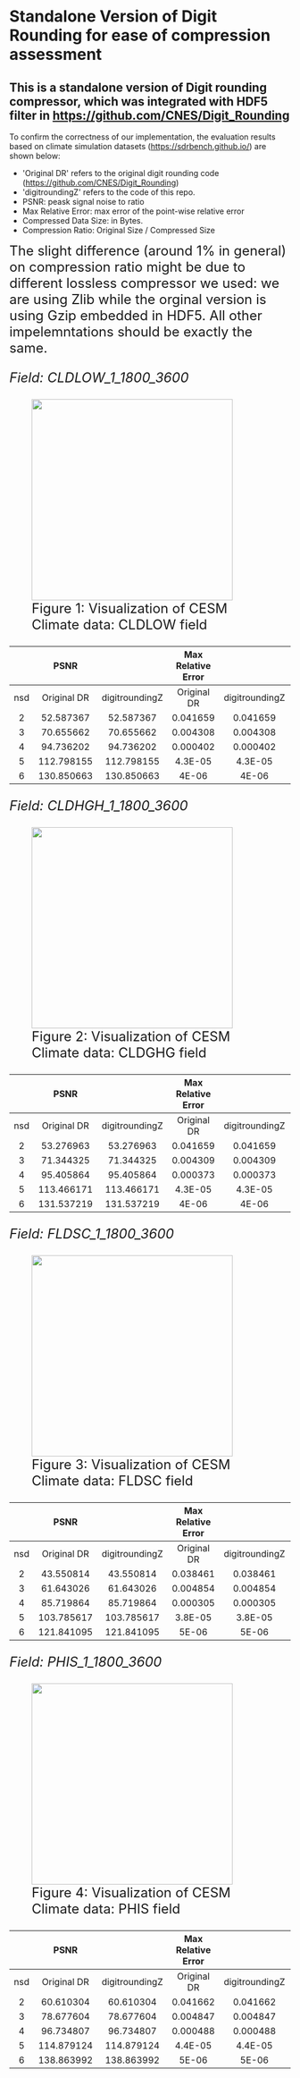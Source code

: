 # Standalone Version of Digit Rounding for ease of compression assessment
## This is a standalone version of Digit rounding compressor, which was integrated with HDF5 filter in https://github.com/CNES/Digit_Rounding

To confirm the correctness of our implementation, the evaluation results based on climate simulation datasets (https://sdrbench.github.io/) are shown below:
* 'Original DR' refers to the original digit rounding code (https://github.com/CNES/Digit_Rounding)
* 'digitroundingZ' refers to the code of this repo.
* PSNR: peask signal noise to ratio
* Max Relative Error: max error of the point-wise relative error
* Compressed Data Size: in Bytes.
* Compression Ratio: Original Size / Compressed Size

<font size=5>The slight difference (around 1% in general) on compression ratio might be due to different lossless compressor we used: we are using Zlib while the orginal version is using Gzip embedded in HDF5. All other impelemntations should be exactly the same. <font/>

*Field: CLDLOW_1_1800_3600*
<figure class="image">
  <img align="center" width="360" src="https://www.mcs.anl.gov/~shdi/download/digitroundingZ/CLDLOW_1_1800_3600.dat2.png">
  <figcaption>Figure 1: Visualization of CESM Climate data: CLDLOW field</figcaption>
</figure>

|	| PSNR ||	Max Relative Error	||	Compressed Data Size	||	Compression Ratio	||
| :---: | :---: | :---: | :---: | :---: | :---: | :---: | :---: | :---: |
| nsd | Original DR	| digitroundingZ |	Original DR	| digitroundingZ |	Original DR |	digitroundingZ |	Original DR |	digitroundingZ |
| 2 |	52.587367	| 52.587367	| 0.041659 | 0.041659 | 2057702	| 2084242	| 12.6	| 12.44 |
| 3	| 70.655662	| 70.655662	| 0.004308 | 0.004308 | 4813880	| 4944725	| 5.385	| 5.24 |
| 4	| 94.736202	| 94.736202	| 0.000402 | 0.000402 | 7918834	| 8095942	| 3.274	| 3.202 |
| 5	| 112.798155| 112.798155 | 4.3E-05 | 4.3E-05| 	10029522	| 10174900	| 2.585	| 2.55 |
| 6	| 130.850663| 130.850663 | 4E-06 | 4E-06	| 12805616| 	12942513	| 2.0243	| 2.003 |

*Field: CLDHGH_1_1800_3600*
<figure class="image">
  <img align="center" width="360" src="https://www.mcs.anl.gov/~shdi/download/digitroundingZ/CLDHGH_1_1800_3600.dat2.png">
  <figcaption>Figure 2: Visualization of CESM Climate data: CLDGHG field</figcaption>
</figure>

|	| PSNR |	|	Max Relative Error	| |	Compressed Data Size	| |	Compression Ratio	| |
| :---: | :---: | :---: | :---: | :---: | :---: | :---: | :---: | :---: |
| nsd | Original DR	| digitroundingZ |	Original DR	| digitroundingZ |	Original DR |	digitroundingZ |	Original DR |	digitroundingZ |
| 2	| 53.276963	| 53.276963	| 0.041659	| 0.041659	| 2257978	| 2293301	| 11.48	| 11.30| 
| 3	| 71.344325	| 71.344325	| 0.004309	| 0.004309	| 5348641	| 5516942	| 4.85	| 4.7|
| 4	| 95.405864	| 95.405864	| 0.000373	| 0.000373	| 8540314	| 8779464	| 3.04	| 2.95|
| 5	| 113.466171	| 113.466171	| 4.3E-05	| 4.3E-05	| 10734906	| 10926706	| 2.41	| 2.37|
| 6	| 131.537219	| 131.537219	| 4E-06	| 4E-06	| 13789233	| 13972567	| 1.88	| 1.86|

*Field: FLDSC_1_1800_3600*
<figure class="image">
  <img align="center" width="360" src="https://www.mcs.anl.gov/~shdi/download/digitroundingZ/FLDSC_1_1800_3600.dat2.png">
  <figcaption>Figure 3: Visualization of CESM Climate data: FLDSC field</figcaption>
</figure>

|	| PSNR |	|	Max Relative Error	| |	Compressed Data Size	| |	Compression Ratio	| |
| :---: | :---: | :---: | :---: | :---: | :---: | :---: | :---: | :---: |
| nsd | Original DR	| digitroundingZ |	Original DR	| digitroundingZ |	Original DR |	digitroundingZ |	Original DR |	digitroundingZ |
| 2 |	43.550814	| 43.550814	| 0.038461	| 0.038461	| 443337	| 439280	| 58.47	| 	59.01	| 
| 3	| 61.643026	| 61.643026	| 0.004854	| 0.004854	| 1544039	| 1555061		| 16.79	| 	16.67	| 
| 4	| 85.719864	| 85.719864	| 0.000305	| 0.000305	| 3529672	| 3586386		| 7.34	| 	7.23	| 
| 5	| 103.785617 | 103.785617	| 3.8E-05	| 3.8E-05	| 6259030	| 6468341		| 4.14	| 	4.01	| 
| 6	| 121.841095 | 121.841095	| 5E-06		| 5E-06		| 9212984		| 9437212		| 2.81		| 2.75	| 

*Field: PHIS_1_1800_3600*
<figure class="image">
  <img align="center" width="360" src="https://www.mcs.anl.gov/~shdi/download/digitroundingZ/PHIS_1_1800_3600.dat2.png">
  <figcaption>Figure 4: Visualization of CESM Climate data: PHIS field</figcaption>
</figure>

|	| PSNR |	|	Max Relative Error	| |	Compressed Data Size	| |	Compression Ratio	| |
| :---: | :---: | :---: | :---: | :---: | :---: | :---: | :---: | :---: |
| nsd | Original DR	| digitroundingZ |	Original DR	| digitroundingZ |	Original DR |	digitroundingZ |	Original DR |	digitroundingZ |
| 2	| 60.610304	| 60.610304	| 0.041662	| 0.041662	| 6589954	| 6708593	| 3.93	| 3.86| 
| 3	| 78.677604	| 78.677604	| 0.004847	| 0.004847	| 9577066	| 9687883	| 2.706	| 2.676| 
| 4	| 96.734807	| 96.734807	| 0.000488	| 0.000488	| 12056128	| 12184078	| 2.15	| 2.13| 
| 5	| 114.879124	| 114.879124	| 4.4E-05	| 4.4E-05	| 14973718	| 15112585	| 1.73	| 1.72| 
| 6	| 138.863992	| 138.863992	| 5E-06	| 5E-06	| 17608066	| 17705056	| 1.4721	| 1.46| 
